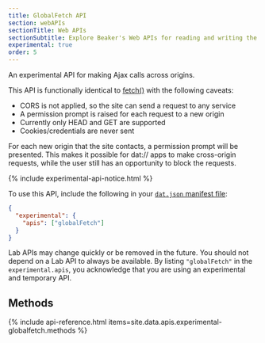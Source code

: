 ```yaml
---
title: GlobalFetch API
section: webAPIs
sectionTitle: Web APIs
sectionSubtitle: Explore Beaker's Web APIs for reading and writing the peer-to-peer filesystem
experimental: true
order: 5
---
```


An experimental API for making Ajax calls across origins.

This API is functionally identical to [fetch()](https://developer.mozilla.org/en-US/docs/Web/API/Fetch_API) with the following caveats:

 - CORS is not applied, so the site can send a request to any service
 - A permission prompt is raised for each request to a new origin
 - Currently only HEAD and GET are supported
 - Cookies/credentials are never sent

For each new origin that the site contacts, a permission prompt will be presented. This makes it possible for dat:// apps to make cross-origin requests, while the user still has an opportunity to block the requests.

{% include experimental-api-notice.html %}

To use this API, include the following in your <a href="/docs/apis/manifest"><code>dat.json</code> manifest file</a>:

```json
{
  "experimental": {
    "apis": ["globalFetch"]
  }
}
```

Lab APIs may change quickly or be removed in the future. You should not depend on a Lab API to always be available. By listing `"globalFetch"` in the `experimental.apis`, you acknowledge that you are using an experimental and temporary API.


## Methods

{% include api-reference.html items=site.data.apis.experimental-globalfetch.methods %}
